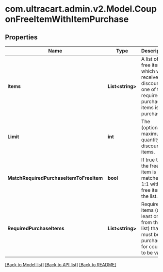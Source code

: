
# com.ultracart.admin.v2.Model.CouponFreeItemWithItemPurchase

## Properties

Name | Type | Description | Notes
------------ | ------------- | ------------- | -------------
**Items** | **List&lt;string&gt;** | A list of free items which will receive a discount if one of the required purchase items is purchased. | [optional] 
**Limit** | **int** | The (optional) maximum quantity of discounted items. | [optional] 
**MatchRequiredPurchaseItemToFreeItem** | **bool** | If true then the free item is matched 1:1 with the free item in the list. | [optional] 
**RequiredPurchaseItems** | **List&lt;string&gt;** | Required items (at least one from the list) that must be purchased for coupon to be valid | [optional] 

[[Back to Model list]](../README.md#documentation-for-models)
[[Back to API list]](../README.md#documentation-for-api-endpoints)
[[Back to README]](../README.md)

